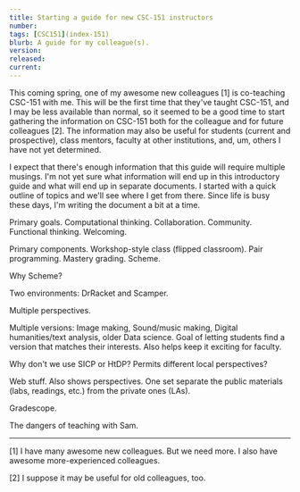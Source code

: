 ```yaml
---
title: Starting a guide for new CSC-151 instructors
number: 
tags: [CSC151](index-151)
blurb: A guide for my colleague(s).
version: 
released: 
current: 
---
```

This coming spring, one of my awesome new colleagues [1] is co-teaching CSC-151 with me. This will be the first time that they've taught CSC-151, and I may be less available than normal, so it seemed to be a good time to start gathering the information on CSC-151 both for the colleague and for future colleagues [2]. The information may also be useful for students (current and prospective), class mentors, faculty at other institutions, and, um, others I have not yet determined.

I expect that there's enough information that this guide will require multiple musings. I'm not yet sure what information will end up in this introductory guide and what will end up in separate documents. I started with a quick outline of topics and we'll see where I get from there. Since life is busy these days, I'm writing the document a bit at a time.

Primary goals.  Computational thinking.  Collaboration.  Community.  Functional thinking.  Welcoming.

Primary components.  Workshop-style class (flipped classroom).  Pair programming.  Mastery grading.  Scheme.

Why Scheme?

Two environments: DrRacket and Scamper.

Multiple perspectives.

Multiple versions: Image making, Sound/music making, Digital humanities/text analysis, older Data science.  Goal of letting students find a version that matches their interests.  Also helps keep it exciting for faculty.

Why don't we use SICP or HtDP?  Permits different local perspectives?

Web stuff.  Also shows perspectives.  One set separate the public materials (labs, readings, etc.) from the private ones (LAs).

Gradescope.

The dangers of teaching with Sam.

---

[1] I have many awesome new colleagues.  But we need more.  I also have awesome more-experienced colleagues.

[2] I suppose it may be useful for old colleagues, too.
